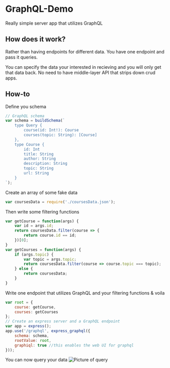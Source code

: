 # GraphQL-Demo
Really simple server app that utilizes GraphQL

## How does it work?
Rather than having endpoints for different data. You have one endpoint and pass it queries.

You can specify the data your interested in recieving and you will only get that data back. No need to have middle-layer API that strips down crud apps.

## How-to

Define you schema
```js
// GraphQL schema
var schema = buildSchema(`
    type Query {
        course(id: Int!): Course
        courses(topic: String): [Course]
    },
    type Course {
        id: Int
        title: String
        author: String
        description: String
        topic: String
        url: String
    }
`);
```
Create an array of some fake data
```js
var coursesData = require('./coursesData.json');
```

Then write some filtering functions
```js
var getCourse = function(args) { 
    var id = args.id;
    return coursesData.filter(course => {
        return course.id == id;
    })[0];
}
var getCourses = function(args) {
    if (args.topic) {
        var topic = args.topic;
        return coursesData.filter(course => course.topic === topic);
    } else {
        return coursesData;
    }
}
```

Write one endpoint that utilizes GraphQL and your filtering functions & voila
```js
var root = {
    course: getCourse,
    courses: getCourses
};
// Create an express server and a GraphQL endpoint
var app = express();
app.use('/graphql', express_graphql({
    schema: schema,
    rootValue: root,
    graphiql: true //this enables the web UI for graphql
}));
```

You can now query your data
![Picture of query](https://i.imgur.com/Mrvh0u6.png)
